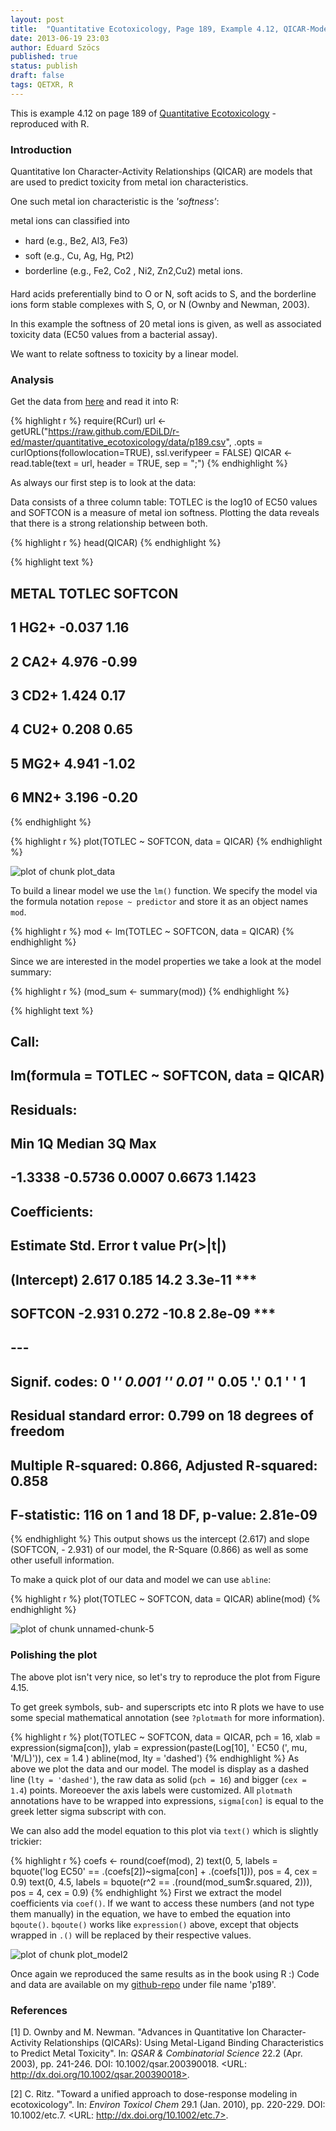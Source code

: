```yaml
---
layout: post
title:  "Quantitative Ecotoxicology, Page 189, Example 4.12, QICAR-Model"
date: 2013-06-19 23:03
author: Eduard Szöcs
published: true
status: publish
draft: false
tags: QETXR, R
---
```



 
This is example 4.12 on page 189 of [Quantitative Ecotoxicology](http://www.crcpress.com/product/isbn/9781439835647) - reproduced with R.
 
### Introduction
Quantitative Ion Character-Activity Relationships (QICAR) are models that are used to predict toxicity from metal ion characteristics. 
 
One such metal ion characteristic is the *'softness'*:
 
metal ions can classified into 
 
* hard (e.g., Be2, Al3, Fe3)
* soft (e.g., Cu, Ag, Hg, Pt2)
* borderline (e.g., Fe2, Co2 , Ni2, Zn2,Cu2) metal ions.
 
Hard acids preferentially bind to O or N, soft acids to S, and the borderline ions form stable complexes with S, O, or N (Ownby and Newman, 2003). 
 
In this example the softness of 20 metal ions is given, as well as associated toxicity data (EC50 values from a bacterial assay). 
 
We want to relate softness to toxicity by a linear model.
 
 
### Analysis
 
Get the data from [here](https://raw.github.com/EDiLD/r-ed/master/quantitative_ecotoxicology/data/p189.csv) and read it into R:
 

{% highlight r %}
require(RCurl)
url <- getURL("https://raw.github.com/EDiLD/r-ed/master/quantitative_ecotoxicology/data/p189.csv",
              .opts = curlOptions(followlocation=TRUE), ssl.verifypeer = FALSE)
QICAR <- read.table(text = url, header = TRUE, sep = ";")
{% endhighlight %}
 
As always our first step is to look at the data:
 
Data consists of a three column table: TOTLEC is the log10 of EC50 values and SOFTCON is a measure of metal ion softness.
Plotting the data reveals that there is a strong relationship between both.
 

{% highlight r %}
head(QICAR)
{% endhighlight %}



{% highlight text %}
##   METAL TOTLEC SOFTCON
## 1  HG2+ -0.037    1.16
## 2  CA2+  4.976   -0.99
## 3  CD2+  1.424    0.17
## 4  CU2+  0.208    0.65
## 5  MG2+  4.941   -1.02
## 6  MN2+  3.196   -0.20
{% endhighlight %}



{% highlight r %}
plot(TOTLEC ~ SOFTCON, data = QICAR)
{% endhighlight %}

![plot of chunk plot_data](/figures/plot_data-1.png) 
 
To build a linear model we use the `lm()` function.
We specify the model via the formula notation `repose ~ predictor` and store it as an object names `mod`.

{% highlight r %}
mod <- lm(TOTLEC ~ SOFTCON, data = QICAR)
{% endhighlight %}
 
Since we are interested in the model properties we take a look at the model summary:

{% highlight r %}
(mod_sum <- summary(mod))
{% endhighlight %}



{% highlight text %}
## 
## Call:
## lm(formula = TOTLEC ~ SOFTCON, data = QICAR)
## 
## Residuals:
##     Min      1Q  Median      3Q     Max 
## -1.3338 -0.5736  0.0007  0.6673  1.1423 
## 
## Coefficients:
##             Estimate Std. Error t value Pr(>|t|)    
## (Intercept)    2.617      0.185    14.2  3.3e-11 ***
## SOFTCON       -2.931      0.272   -10.8  2.8e-09 ***
## ---
## Signif. codes:  0 '***' 0.001 '**' 0.01 '*' 0.05 '.' 0.1 ' ' 1
## 
## Residual standard error: 0.799 on 18 degrees of freedom
## Multiple R-squared:  0.866,	Adjusted R-squared:  0.858 
## F-statistic:  116 on 1 and 18 DF,  p-value: 2.81e-09
{% endhighlight %}
This output shows us the intercept (2.617) and slope (SOFTCON, - 2.931) of our model, the R-Square (0.866) as well as some other usefull information.
 
To make a quick plot of our data and model we can use `abline`:

{% highlight r %}
plot(TOTLEC ~ SOFTCON, data = QICAR)
abline(mod)
{% endhighlight %}

![plot of chunk unnamed-chunk-5](/figures/unnamed-chunk-5-1.png) 
 
 
### Polishing the plot
 
The above plot isn't very nice, so let's try to reproduce the plot from Figure 4.15.
 
To get greek symbols, sub- and superscripts etc into R plots we have to use some special mathematical annotation (see `?plotmath` for more information).
 
 

{% highlight r %}
plot(TOTLEC ~ SOFTCON, data = QICAR, 
     pch = 16, 
     xlab = expression(sigma[con]),
     ylab = expression(paste(Log[10], ' EC50 (', mu, 'M/L)')),
     cex = 1.4
     )
abline(mod, lty = 'dashed')
{% endhighlight %}
As above we plot the data and our model. The model is display as a dashed line (`lty = 'dashed'`), the raw data as solid (`pch = 16`) and bigger (`cex = 1.4`) points. 
Moreoever the axis labels were customized. All `plotmath` annotations have to be wrapped into expressions, `sigma[con]` is equal to the greek letter sigma subscript with con.
 
We can also add the model equation to this plot via `text()` which is slightly trickier:
 

{% highlight r %}
coefs <- round(coef(mod), 2)
text(0, 5, labels = bquote('log EC50' == .(coefs[2])~sigma[con] + .(coefs[1])), 
     pos = 4, cex = 0.9)
text(0, 4.5, labels = bquote(r^2 == .(round(mod_sum$r.squared, 2))), 
     pos = 4, cex = 0.9)
{% endhighlight %}
First we extract the model coefficients via `coef()`. 
If we want to access these numbers (and not type them manually) in the equation, we have to embed the equation into `bqoute()`. `bqoute()` works like `expression()` above, except that  objects wrapped in `.()` will be replaced by their respective values.
 
 
![plot of chunk plot_model2](/figures/plot_model2-1.png) 
 
Once again we reproduced the same results as in the book using R :)
Code and data are available on my [github-repo](https://github.com/EDiLD/r-ed/tree/master/quantitative_ecotoxicology) under file name 'p189'.
 
### References
 
[1] D. Ownby and M. Newman. "Advances in Quantitative Ion
Character-Activity Relationships (QICARs): Using Metal-Ligand
Binding Characteristics to Predict Metal Toxicity". In: _QSAR \&
Combinatorial Science_ 22.2 (Apr. 2003), pp. 241-246. DOI:
10.1002/qsar.200390018. <URL:
http://dx.doi.org/10.1002/qsar.200390018>.

[2] C. Ritz. "Toward a unified approach to dose-response modeling
in ecotoxicology". In: _Environ Toxicol Chem_ 29.1 (Jan. 2010),
pp. 220-229. DOI: 10.1002/etc.7. <URL:
http://dx.doi.org/10.1002/etc.7>.
